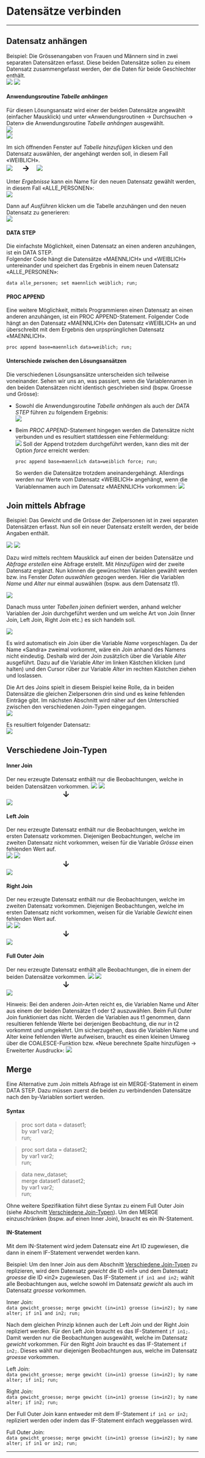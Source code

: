 Datensätze verbinden
==============================

* * *

Datensatz anhängen
-------------------

Beispiel: Die Grössenangaben von Frauen und Männern sind in zwei separaten Datensätzen erfasst. Diese beiden Datensätze sollen zu einem Datensatz zusammengefasst werden, der die Daten für beide Geschlechter enthält.  
![](img/merge1.png)
![](img/merge2.png) 

#### Anwendungsroutine _Tabelle anhängen_

Für diesen Lösungsansatz wird einer der beiden Datensätze angewählt (einfacher Mausklick) und unter «Anwendungsroutinen -> Durchsuchen -> Daten» die Anwendungsroutine _Tabelle anhängen_ ausgewählt.  
![](img/merge3.png)  
![](img/merge4.png) 

Im sich öffnenden Fenster auf _Tabelle hinzufügen_ klicken und den Datensatz auswählen, der angehängt werden soll, in diesem Fall «WEIBLICH».   
![](img/merge5.png)
	&ensp;&ensp;&ensp;<span style="font-size:1.5em;"><strong>&rarr;</strong></span>&ensp;&ensp;
![](img/merge7.png)  

Unter _Ergebnisse_ kann ein Name für den neuen Datensatz gewählt werden, in diesem Fall «ALLE_PERSONEN»:  
![](img/merge8.png)

Dann auf _Ausführen_ klicken um die Tabelle anzuhängen und den neuen Datensatz zu generieren:  
![](img/merge6.png)

#### DATA STEP  

Die einfachste Möglichkeit, einen Datensatz an einen anderen anzuhängen, ist ein DATA STEP.  
Folgender Code hängt die Datensätze «MAENNLICH» und «WEIBLICH» untereinander und speichert das Ergebnis in einem neuen Datensatz «ALLE_PERSONEN»:

`data alle_personen;
set maennlich weiblich;
run;`

#### PROC APPEND  

Eine weitere Möglichkeit, mittels Programmieren einen Datensatz an einen anderen anzuhängen, ist ein PROC  APPEND-Statement. Folgender Code hängt an den Datensatz «MAENNLICH» den Datensatz «WEIBLICH» an und überschreibt mit dem Ergebnis den urpsprünglichen Datensatz «MAENNLICH».

`proc append
    base=maennlich
    data=weiblich;
run;`

#### Unterschiede zwischen den Lösungsansätzen

Die verschiedenen Lösungsansätze unterscheiden sich teilweise voneinander. Sehen wir uns an, was passiert, wenn die Variablennamen in den beiden Datensätzen nicht identisch geschrieben sind (bspw. Groesse und Grösse): 

*   Sowohl die Anwendungsroutine _Tabelle anhängen_ als auch der _DATA STEP_ führen zu folgendem Ergebnis:  
![](img/merge9.png)

*   Beim _PROC APPEND_-Statement hingegen werden die Datensätze nicht verbunden und es resultiert stattdessen eine Fehlermeldung:  
![](img/merge10.png)
Soll der Append trotzdem durchgeführt werden, kann dies mit der Option _force_ erreicht werden:

    `proc append
        base=maennlich
        data=weiblich
        force;
    run;`

    So werden die Datensätze trotzdem aneinandergehängt. Allerdings werden nur Werte vom Datensatz «WEIBLICH» angehängt, wenn die Variablennamen auch im Datensatz «MAENNLICH» vorkommen:
    ![](img/merge11.png)
    
Join mittels Abfrage
-------------------
Beispiel: Das Gewicht und die Grösse der Zielpersonen ist in zwei separaten Datensätzen erfasst. Nun soll ein neuer Datensatz erstellt werden, der beide Angaben enthält.

![](img/merge13.png)
![](img/merge14.png)

Dazu wird mittels rechtem Mausklick auf einen der beiden Datensätze und _Abfrage erstellen_ eine Abfrage erstellt. Mit _Hinzufügen_ wird der zweite Datensatz ergänzt. Nun können die gewünschten Variablen gewählt werden bzw. ins Fenster _Daten auswählen_ gezogen werden. Hier die Variablen _Name_ und _Alter_ nur einmal auswählen (bspw. aus dem Datensatz t1).

![](img/merge15.png)

Danach muss unter _Tabellen joinen_ definiert werden, anhand welcher Variablen der Join durchgeführt werden und um welche Art von Join (Inner Join, Left Join, Right Join etc.) es sich handeln soll. 

![](img/merge16.png)

Es wird automatisch ein Join über die Variable _Name_ vorgeschlagen. Da der Name «Sandra» zweimal vorkommt, wäre ein Join anhand des Namens nicht eindeutig. Deshalb wird der Join zusätzlich über die Variable _Alter_ ausgeführt. Dazu auf die Variable _Alter_ im linken Kästchen klicken (und halten) und den Cursor rüber zur Variable _Alter_ im rechten Kästchen ziehen und loslassen.  

Die Art des Joins spielt in diesem Beispiel keine Rolle, da in beiden Datensätze die gleichen Zielpersonen drin sind und es keine fehlenden Einträge gibt. Im nächsten Abschnitt wird näher auf den Unterschied zwischen den verschiedenen Join-Typen eingegangen.  
![](img/merge17.png)

Es resultiert folgender Datensatz:  
![](img/merge18.png)

Verschiedene Join-Typen
-------------------
#### Inner Join  
Der neu erzeugte Datensatz enthält nur die Beobachtungen, welche in beiden Datensätzen vorkommen.
![](img/merge19.png)
![](img/merge20.png)  
&ensp;&ensp;&ensp;&ensp;&ensp;&ensp;&ensp;&ensp;&ensp;&ensp;&ensp;&ensp;&ensp;&ensp;&ensp;&ensp;&ensp;&ensp;&ensp;&ensp;&ensp;<span style="font-size:1.5em;"><strong>&darr;</strong></span><br/> 
![](img/merge21.png)  

#### Left Join  
Der neu erzeugte Datensatz enthält nur die Beobachtungen, welche im ersten Datensatz vorkommen. Diejenigen Beobachtungen, welche im zweiten Datensatz nicht vorkommen, weisen für die Variable _Grösse_ einen fehlenden Wert auf.  
![](img/merge19.png)
![](img/merge20.png)  
&ensp;&ensp;&ensp;&ensp;&ensp;&ensp;&ensp;&ensp;&ensp;&ensp;&ensp;&ensp;&ensp;&ensp;&ensp;&ensp;&ensp;&ensp;&ensp;&ensp;&ensp;<span style="font-size:1.5em;"><strong>&darr;</strong></span><br/> 
![](img/merge22.png)  

#### Right Join
Der neu erzeugte Datensatz enthält nur die Beobachtungen, welche im zweiten Datensatz vorkommen. Diejenigen Beobachtungen, welche im ersten Datensatz nicht vorkommen, weisen für die Variable _Gewicht_ einen fehlenden Wert auf.    
![](img/merge19.png)
![](img/merge20.png)  
&ensp;&ensp;&ensp;&ensp;&ensp;&ensp;&ensp;&ensp;&ensp;&ensp;&ensp;&ensp;&ensp;&ensp;&ensp;&ensp;&ensp;&ensp;&ensp;&ensp;&ensp;<span style="font-size:1.5em;"><strong>&darr;</strong></span><br/> 
![](img/merge23.png) 

#### Full Outer Join 
Der neu erzeugte Datensatz enthält alle Beobachtungen, die in einem der beiden Datensätze vorkommen. 
![](img/merge19.png)
![](img/merge20.png)  
&ensp;&ensp;&ensp;&ensp;&ensp;&ensp;&ensp;&ensp;&ensp;&ensp;&ensp;&ensp;&ensp;&ensp;&ensp;&ensp;&ensp;&ensp;&ensp;&ensp;&ensp;<span style="font-size:1.5em;"><strong>&darr;</strong></span><br/> 
![](img/merge25.png)

Hinweis: Bei den anderen Join-Arten reicht es, die Variablen Name und Alter aus einem der beiden Datensätze t1 oder t2 auszuwählen. Beim Full Outer Join funktioniert das nicht. Werden die Variablen aus t1 genommen, dann resultieren fehlende Werte bei derjenigen Beobachtung, die nur in t2 vorkommt und umgekehrt. Um sicherzugehen, dass die Variablen Name und Alter keine fehlenden Werte aufweisen, braucht es einen kleinen Umweg über die COALESCE-Funktion bzw. «Neue berechnete Spalte hinzufügen -> Erweiterter Ausdruck»:
![](img/merge26.png)

Merge
-------------------

Eine Alternative zum Join mittels Abfrage ist ein MERGE-Statement in einem DATA STEP. Dazu müssen zuerst die beiden zu verbindenden Datensätze nach den by-Variablen sortiert werden.

#### Syntax
> proc sort data = dataset1;  
> by var1 var2;  
> run;  

> proc sort data = dataset2;  
> by var1 var2;  
> run;  

> data new_dataset;  
> merge dataset1 dataset2;  
> by var1 var2;  
> run; 

Ohne weitere Spezifikation führt diese Syntax zu einem Full Outer Join (siehe Abschnitt [Verschiedene Join-Typen](merge.html#verschiedene-join-typen)). Um den MERGE einzuschränken (bspw. auf einen Inner Join), braucht es ein IN-Statement.

#### IN-Statement

Mit dem IN-Statement wird jedem Datensatz eine Art ID zugewiesen, die dann in einem IF-Statement verwendet werden kann. 

Beispiel: Um den Inner Join aus dem Abschnitt [Verschiedene Join-Typen](merge.html#verschiedene-join-typen) zu replizieren, wird dem Datensatz _gewicht_ die ID «in1» und dem Datensatz _groesse_ die ID «in2» zugewiesen. Das IF-Statement `if in1 and in2;` wählt alle Beobachtungen aus, welche sowohl im Datensatz _gewicht_ als auch im Datensatz _groesse_ vorkommen.

Inner Join:  
`data gewicht_groesse;
merge gewicht (in=in1) groesse (in=in2);
by name alter;
if in1 and in2;
run;`  

Nach dem gleichen Prinzip können auch der Left Join und der Right Join repliziert werden. Für den Left Join braucht es das IF-Statement `if in1;`. Damit werden nur die Beobachtungen ausgewählt, welche im Datensatz _gewicht_ vorkommen. Für den Right Join braucht es das IF-Statement `if in2;`. Dieses wählt nur diejenigen Beobachtungen aus, welche im Datensatz _groesse_ vorkommen.

Left Join:  
`data gewicht_groesse;
merge gewicht (in=in1) groesse (in=in2);
by name alter;
if in1;
run;` 

Right Join:  
`data gewicht_groesse;
merge gewicht (in=in1) groesse (in=in2);
by name alter;
if in2;
run;`

Der Full Outer Join kann entweder mit dem IF-Statement `if in1 or in2;` repliziert werden oder indem das IF-Statement einfach weggelassen wird.  

Full Outer Join:  
`data gewicht_groesse;
merge gewicht (in=in1) groesse (in=in2);
by name alter;
if in1 or in2;
run;` 

* * *